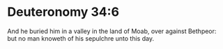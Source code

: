 # Deuteronomy 34:6

And he buried him in a valley in the land of Moab, over against Bethpeor: but no man knoweth of his sepulchre unto this day.